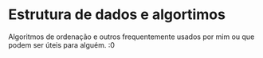 # Estrutura de dados e algortimos
Algoritmos de ordenação e outros frequentemente usados por mim ou que podem ser úteis para alguém. :0
